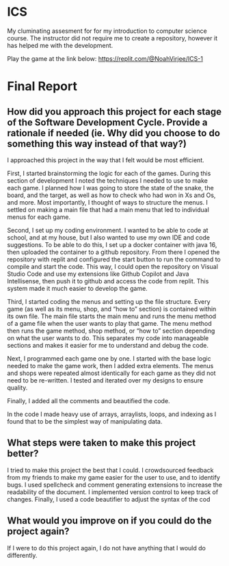 # ICS
My cluminating assesment for for my introduction to computer science course. The instructor did not require me to create a repository, however it has helped me with the development. 

Play the game at the link below: 
https://replit.com/@NoahVirjee/ICS-1

# Final Report
## How did you approach this project for each stage of the Software Development Cycle. Provide a rationale if needed (ie. Why did you choose to do something this way instead of that way?)


I approached this project in the way that I felt would be most efficient. 

First, I started brainstorming the logic for each of the games. During this section of development I noted the techniques I needed to use to make each game. I planned how I was going to store the state of the snake, the board, and the target, as well as how to check who had won in Xs and Os, and more. Most importantly, I thought of ways to structure the menus. I settled on making a main file that had a main menu that led to individual menus for each game. 

Second, I set up my coding environment. I wanted to be able to code at school, and at my house, but I also wanted to use my own IDE and code suggestions. To be able to do this, I set up a docker container with java 16, then uploaded the container to a github repository. From there I opened the repository with replit and configured the start button to run the command to compile and start the code. This way, I could open the repository on Visual Studio Code and use my extensions like Github Copilot and Java Intellisense, then push it to github and access the code from replit. This system made it much easier to develop the game.
 
Third, I started coding the menus and setting up the file structure. Every game (as well as its menu, shop, and “how to” section) is contained within its own file. The main file starts the main menu and runs the menu method of a game file when the user wants to play that game. The menu method then runs the game method, shop method, or “how to” section depending on what the user wants to do. This separates my code into manageable sections and makes it easier for me to understand and debug the code. 

Next, I programmed each game one by one. I started with the base logic needed to make the game work, then I added extra elements. The menus and shops were repeated almost identically for each game as they did not need to be re-written. I tested and iterated over my designs to ensure quality. 

Finally, I added all the comments and beautified the code.

In the code I made heavy use of arrays, arraylists, loops, and indexing as I found that to be the simplest way of manipulating data. 

## What steps were taken to make this project better?
I tried to make this project the best that I could. I crowdsourced feedback from my friends to make my game easier for the user to use, and to identify bugs. I used spellcheck and comment generating extensions to increase the readability of the document. I implemented version control to keep track of changes. Finally, I used a code beautifier to adjust the syntax of the cod 

## What would you improve on if you could do the project again?
If I were to do this project again, I do not have anything that I would do differently.




